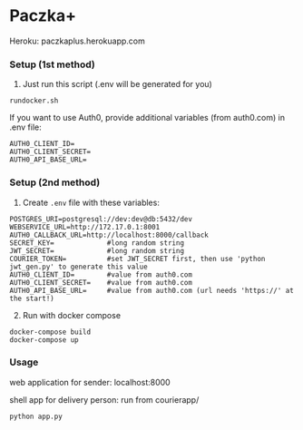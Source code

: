 # Paczka+

Heroku: paczkaplus.herokuapp.com

### Setup (1st method)
1. Just run this script (.env will be generated for you)
```
rundocker.sh
```

If you want to use Auth0, provide additional variables (from auth0.com) in .env file:
```
AUTH0_CLIENT_ID=
AUTH0_CLIENT_SECRET=
AUTH0_API_BASE_URL=
``` 

### Setup (2nd method)
1. Create `.env` file with these variables:
```
POSTGRES_URI=postgresql://dev:dev@db:5432/dev
WEBSERVICE_URL=http://172.17.0.1:8001
AUTH0_CALLBACK_URL=http://localhost:8000/callback
SECRET_KEY=             #long random string
JWT_SECRET=             #long random string
COURIER_TOKEN=          #set JWT_SECRET first, then use 'python jwt_gen.py' to generate this value
AUTH0_CLIENT_ID=        #value from auth0.com
AUTH0_CLIENT_SECRET=    #value from auth0.com
AUTH0_API_BASE_URL=     #value from auth0.com (url needs 'https://' at the start!)

```
2. Run with docker compose
```
docker-compose build
docker-compose up
```

### Usage

web application for sender: 
localhost:8000

shell app for delivery person:
run from courierapp/
```
python app.py
```

